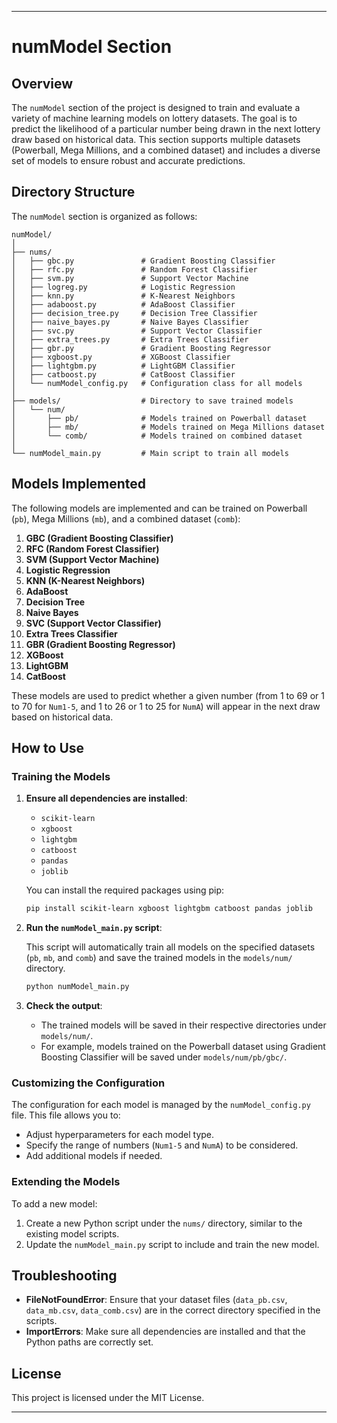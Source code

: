 ---

# numModel Section

## Overview

The `numModel` section of the project is designed to train and evaluate a variety of machine learning models on lottery datasets. The goal is to predict the likelihood of a particular number being drawn in the next lottery draw based on historical data. This section supports multiple datasets (Powerball, Mega Millions, and a combined dataset) and includes a diverse set of models to ensure robust and accurate predictions.

## Directory Structure

The `numModel` section is organized as follows:

```
numModel/
│
├── nums/
│   ├── gbc.py               # Gradient Boosting Classifier
│   ├── rfc.py               # Random Forest Classifier
│   ├── svm.py               # Support Vector Machine
│   ├── logreg.py            # Logistic Regression
│   ├── knn.py               # K-Nearest Neighbors
│   ├── adaboost.py          # AdaBoost Classifier
│   ├── decision_tree.py     # Decision Tree Classifier
│   ├── naive_bayes.py       # Naive Bayes Classifier
│   ├── svc.py               # Support Vector Classifier
│   ├── extra_trees.py       # Extra Trees Classifier
│   ├── gbr.py               # Gradient Boosting Regressor
│   ├── xgboost.py           # XGBoost Classifier
│   ├── lightgbm.py          # LightGBM Classifier
│   ├── catboost.py          # CatBoost Classifier
│   └── numModel_config.py   # Configuration class for all models
│
├── models/                  # Directory to save trained models
│   └── num/
│       ├── pb/              # Models trained on Powerball dataset
│       ├── mb/              # Models trained on Mega Millions dataset
│       └── comb/            # Models trained on combined dataset
│
└── numModel_main.py         # Main script to train all models
```

## Models Implemented

The following models are implemented and can be trained on Powerball (`pb`), Mega Millions (`mb`), and a combined dataset (`comb`):

1. **GBC (Gradient Boosting Classifier)**
2. **RFC (Random Forest Classifier)**
3. **SVM (Support Vector Machine)**
4. **Logistic Regression**
5. **KNN (K-Nearest Neighbors)**
6. **AdaBoost**
7. **Decision Tree**
8. **Naive Bayes**
9. **SVC (Support Vector Classifier)**
10. **Extra Trees Classifier**
11. **GBR (Gradient Boosting Regressor)**
12. **XGBoost**
13. **LightGBM**
14. **CatBoost**

These models are used to predict whether a given number (from 1 to 69 or 1 to 70 for `Num1-5`, and 1 to 26 or 1 to 25 for `NumA`) will appear in the next draw based on historical data.

## How to Use

### Training the Models

1. **Ensure all dependencies are installed**: 
    - `scikit-learn`
    - `xgboost`
    - `lightgbm`
    - `catboost`
    - `pandas`
    - `joblib`
  
   You can install the required packages using pip:
   ```bash
   pip install scikit-learn xgboost lightgbm catboost pandas joblib
   ```

2. **Run the `numModel_main.py` script**:
   
   This script will automatically train all models on the specified datasets (`pb`, `mb`, and `comb`) and save the trained models in the `models/num/` directory.
   
   ```bash
   python numModel_main.py
   ```

3. **Check the output**:
   - The trained models will be saved in their respective directories under `models/num/`.
   - For example, models trained on the Powerball dataset using Gradient Boosting Classifier will be saved under `models/num/pb/gbc/`.

### Customizing the Configuration

The configuration for each model is managed by the `numModel_config.py` file. This file allows you to:
- Adjust hyperparameters for each model type.
- Specify the range of numbers (`Num1-5` and `NumA`) to be considered.
- Add additional models if needed.

### Extending the Models

To add a new model:
1. Create a new Python script under the `nums/` directory, similar to the existing model scripts.
2. Update the `numModel_main.py` script to include and train the new model.

## Troubleshooting

- **FileNotFoundError**: Ensure that your dataset files (`data_pb.csv`, `data_mb.csv`, `data_comb.csv`) are in the correct directory specified in the scripts.
- **ImportErrors**: Make sure all dependencies are installed and that the Python paths are correctly set.

## License

This project is licensed under the MIT License.

---